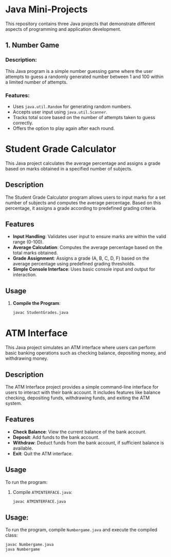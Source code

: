# Java Mini-Projects

This repository contains three Java projects that demonstrate different aspects of programming and application development.

## 1. Number Game

### Description:
This Java program is a simple number guessing game where the user attempts to guess a randomly generated number between 1 and 100 within a limited number of attempts.

### Features:
- Uses `java.util.Random` for generating random numbers.
- Accepts user input using `java.util.Scanner`.
- Tracks total score based on the number of attempts taken to guess correctly.
- Offers the option to play again after each round.


# Student Grade Calculator

This Java project calculates the average percentage and assigns a grade based on marks obtained in a specified number of subjects.

## Description

The Student Grade Calculator program allows users to input marks for a set number of subjects and computes the average percentage. Based on this percentage, it assigns a grade according to predefined grading criteria.

## Features

- **Input Handling**: Validates user input to ensure marks are within the valid range (0-100).
- **Average Calculation**: Computes the average percentage based on the total marks obtained.
- **Grade Assignment**: Assigns a grade (A, B, C, D, F) based on the average percentage using predefined grading thresholds.
- **Simple Console Interface**: Uses basic console input and output for interaction.

## Usage

1. **Compile the Program**:
   ```bash
   javac StudentGrades.java

# ATM Interface

This Java project simulates an ATM interface where users can perform basic banking operations such as checking balance, depositing money, and withdrawing money.

## Description

The ATM Interface project provides a simple command-line interface for users to interact with their bank account. It includes features like balance checking, depositing funds, withdrawing funds, and exiting the ATM system.

## Features

- **Check Balance**: View the current balance of the bank account.
- **Deposit**: Add funds to the bank account.
- **Withdraw**: Deduct funds from the bank account, if sufficient balance is available.
- **Exit**: Quit the ATM interface.

## Usage

To run the program:
1. Compile `ATMINTERFACE.java`:
   ```bash
   javac ATMINTERFACE.java

## Usage:
To run the program, compile `Numbergame.java` and execute the compiled class:
```bash
javac Numbergame.java
java Numbergame











